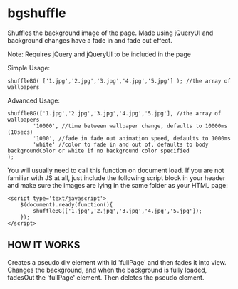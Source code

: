 # bgshuffle
Shuffles the background image of the page. Made using jQueryUI and background changes have a fade in and fade out effect.

Note: Requires jQuery and jQueryUI to be included in the page


Simple Usage:
```
shuffleBG( ['1.jpg','2.jpg','3.jpg','4.jpg','5.jpg'] ); //the array of wallpapers
```

Advanced Usage:
```
shuffleBG(['1.jpg','2.jpg','3.jpg','4.jpg','5.jpg'], //the array of wallpapers
        '10000', //time between wallpaper change, defaults to 10000ms (10secs)
        '1000', //fade in fade out animation speed, defaults to 1000ms
        'white' //color to fade in and out of, defaults to body backgroundColor or white if no background color specified
);
```

You will usually need to call this function on document load. If you are not familiar with JS at all, just include the following script block in your header and make sure the images are lying in the same folder as your HTML page:

```
<script type='text/javascript'>
	$(document).ready(function(){
        shuffleBG(['1.jpg','2.jpg','3.jpg','4.jpg','5.jpg']); 
	});
</script>
```

HOW IT WORKS
-------------------------------------
Creates a pseudo div element with id 'fullPage' and then fades it into view. Changes the background, and when the background is fully loaded, fadesOut the 'fullPage' element. Then deletes the pseudo element.
